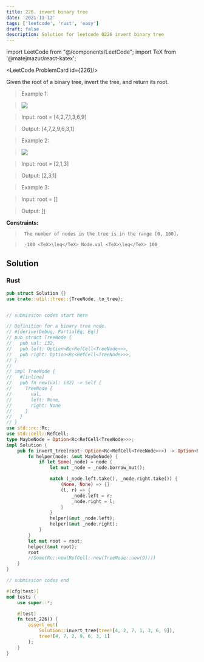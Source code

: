 ```yaml
---
title: 226. invert binary tree
date: '2021-11-12'
tags: ['leetcode', 'rust', 'easy']
draft: false
description: Solution for leetcode 0226 invert binary tree
---
```

import LeetCode from "@/components/LeetCode";
import TeX from '@matejmazur/react-katex';

<LeetCode.ProblemCard id={226}/>
 

  Given the root of a binary tree, invert the tree, and return its root.

   

 >   Example 1:

 >   ![](https://assets.leetcode.com/uploads/2021/03/14/invert1-tree.jpg)

 >   Input: root <TeX>=</TeX> [4,2,7,1,3,6,9]

 >   Output: [4,7,2,9,6,3,1]

  

 >   Example 2:

 >   ![](https://assets.leetcode.com/uploads/2021/03/14/invert2-tree.jpg)

 >   Input: root <TeX>=</TeX> [2,1,3]

 >   Output: [2,3,1]

  

 >   Example 3:

  

 >   Input: root <TeX>=</TeX> []

 >   Output: []

  

   

  **Constraints:**

  

 >   	The number of nodes in the tree is in the range [0, 100].

 >   	-100 <TeX>\leq</TeX> Node.val <TeX>\leq</TeX> 100


## Solution
### Rust
```rust
pub struct Solution {}
use crate::util::tree::{TreeNode, to_tree};


// submission codes start here

// Definition for a binary tree node.
// #[derive(Debug, PartialEq, Eq)]
// pub struct TreeNode {
//   pub val: i32,
//   pub left: Option<Rc<RefCell<TreeNode>>>,
//   pub right: Option<Rc<RefCell<TreeNode>>>,
// }
// 
// impl TreeNode {
//   #[inline]
//   pub fn new(val: i32) -> Self {
//     TreeNode {
//       val,
//       left: None,
//       right: None
//     }
//   }
// }
use std::rc::Rc;
use std::cell::RefCell;
type MaybeNode = Option<Rc<RefCell<TreeNode>>>;
impl Solution {
    pub fn invert_tree(root: Option<Rc<RefCell<TreeNode>>>) -> Option<Rc<RefCell<TreeNode>>> {
        fn helper(node: &mut MaybeNode) {
            if let Some(_node) = node {
                let mut _node = _node.borrow_mut();

                match (_node.left.take(), _node.right.take()) {
                    (None, None) => {}
                    (l, r) => {
                        _node.left = r;
                        _node.right = l;
                    }
                }
                helper(&mut _node.left);
                helper(&mut _node.right);
            }
        }
        let mut root = root;
        helper(&mut root);
        root
        //Some(Rc::new(RefCell::new(TreeNode::new(0))))
    }
}

// submission codes end

#[cfg(test)]
mod tests {
    use super::*;

    #[test]
    fn test_226() {
        assert_eq!(
            Solution::invert_tree(tree![4, 2, 7, 1, 3, 6, 9]),
            tree![4, 7, 2, 9, 6, 3, 1]
        );
    }
}

```

